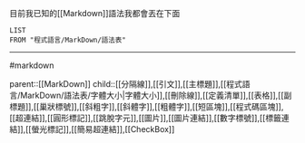 目前我已知的[[Markdown]]語法我都會丟在下面

```dataview
LIST
FROM "程式語言/MarkDown/語法表"
```
- - -
#markdown  

parent::[[MarkDown]]
child::[[分隔線]],[[引文]],[[主標題]],[[程式語言/MarkDown/語法表/字體大小|字體大小]],[[刪除線]],[[定義清單]],[[表格]],[[副標題]],[[巢狀標號]],[[斜粗字]],[[斜體字]],[[粗體字]],[[短區塊]],[[程式碼區塊]],[[超連結]],[[圓形標記]],[[跳脫字元]],[[圖片]],[[圖片連結]],[[數字標號]],[[標籤連結]],[[螢光標記]],[[簡易超連結]],[[CheckBox]]